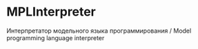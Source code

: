 # MPLInterpreter
Интерпретатор модельного языка программирования / Model programming language interpreter
